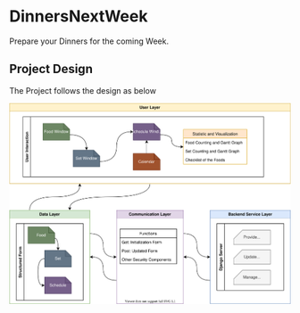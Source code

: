# DinnersNextWeek

Prepare your Dinners for the coming Week.

## Project Design

The Project follows the design as below

![Project Design](DinnersProjectDesign.svg)
